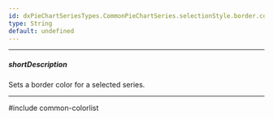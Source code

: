 ```yaml
---
id: dxPieChartSeriesTypes.CommonPieChartSeries.selectionStyle.border.color
type: String
default: undefined
---
```

---
##### shortDescription
Sets a border color for a selected series.

---
#include common-colorlist